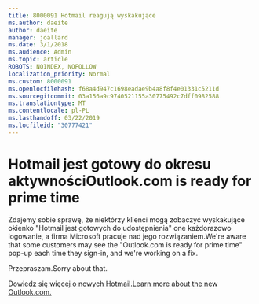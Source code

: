 ```yaml
---
title: 8000091 Hotmail reagują wyskakujące
ms.author: daeite
author: daeite
manager: joallard
ms.date: 3/1/2018
ms.audience: Admin
ms.topic: article
ROBOTS: NOINDEX, NOFOLLOW
localization_priority: Normal
ms.custom: 8000091
ms.openlocfilehash: f68a4d947c1698eadae9b4a8f8f4e01331c5211d
ms.sourcegitcommit: 03a156a9c9740521155a30775492c7dff0982588
ms.translationtype: MT
ms.contentlocale: pl-PL
ms.lasthandoff: 03/22/2019
ms.locfileid: "30777421"
---
```

# <a name="outlookcom-is-ready-for-prime-time"></a><span data-ttu-id="d092e-102">Hotmail jest gotowy do okresu aktywności</span><span class="sxs-lookup"><span data-stu-id="d092e-102">Outlook.com is ready for prime time</span></span>

<span data-ttu-id="d092e-103">Zdajemy sobie sprawę, że niektórzy klienci mogą zobaczyć wyskakujące okienko "Hotmail jest gotowych do udostępnienia" one każdorazowo logowanie, a firma Microsoft pracuje nad jego rozwiązaniem.</span><span class="sxs-lookup"><span data-stu-id="d092e-103">We're aware that some customers may see the "Outlook.com is ready for prime time" pop-up each time they sign-in, and we're working on a fix.</span></span>

<span data-ttu-id="d092e-104">Przepraszam.</span><span class="sxs-lookup"><span data-stu-id="d092e-104">Sorry about that.</span></span>

[<span data-ttu-id="d092e-105">Dowiedz się więcej o nowych Hotmail.</span><span class="sxs-lookup"><span data-stu-id="d092e-105">Learn more about the new Outlook.com.</span></span>](https://go.microsoft.com/fwlink/p/?linkid=2001300)
